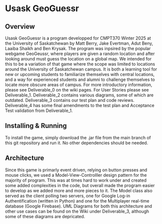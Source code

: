 # Usask GeoGuessr

## Overview
    
Usask GeoGuessr is a program developped for CMPT370 Winter 2025 at the University of Saskatchewan by Matt Berry,
Jake Evertman, Adut Beny, Laaiba Shaikh and Ben Krysak. The program was inpsired by the popular webgame GeoGeussr,
where players are given a random location and after looking around must guess the location on a global map. We 
intended for this to be a variation of that game where the scope was limited to locations around the University
of Saskatchewan campus. It is both a learning tool for new or upcoming students to familiarize themselves with
central locations, and a way for experienced students and alumni to challenge themselves to locate more obscure
areas of campus. 
For more introductory information, please see Deliverable_0 on the wiki pages. For User Stories please see 
Deliverable_1. Deliverable_2 contains various diagrams, some of which are outdated. Deliverable_3 contains
our test plan and code reviews. Deliverable_4 has some final amendments to the test plan and Acceptance Test
validation from Deliverable_1.

## Installing & Running
    
To install the game, simply download the .jar file from the main branch of this git repository and run it.
No other dependencies should be needed.

## Architecture
    
Since this game is primarly event driven, relying on button presses and mouse clicks, we used a Model-View-Controlller
design pattern for the majority of program. This was at times hard to work under and created some added complexities
in the code, but overall made the program easier to develop as we added more and more pieces to it. The Model class
also served as the client polling two servers, one for Google Log-in Authentification (written in Python) 
and one for the Multiplayer real-time database (Google Firebase). 
UML Diagrams for both this architecture and other use cases can be found on the Wiki under Deliverable_3, although
some of these diagrams are depricated.

